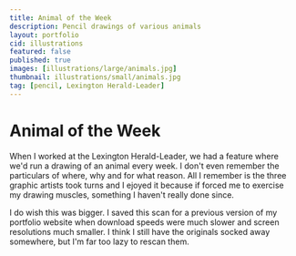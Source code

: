 ```yaml
---
title: Animal of the Week
description: Pencil drawings of various animals
layout: portfolio
cid: illustrations
featured: false
published: true
images: [illustrations/large/animals.jpg]
thumbnail: illustrations/small/animals.jpg
tag: [pencil, Lexington Herald-Leader]
---
```


# Animal of the Week

When I worked at the Lexington Herald-Leader, we had a feature where we'd run a drawing of an animal every week. I don't even remember the particulars of where, why and for what reason. All I remember is the three graphic artists took turns and I ejoyed it because if forced me to exercise my drawing muscles, something I haven't really done since.

I do wish this was bigger. I saved this scan for a previous version of my portfolio website when download speeds were much slower and screen resolutions much smaller. I think I still have the originals socked away somewhere, but I'm far too lazy to rescan them.
